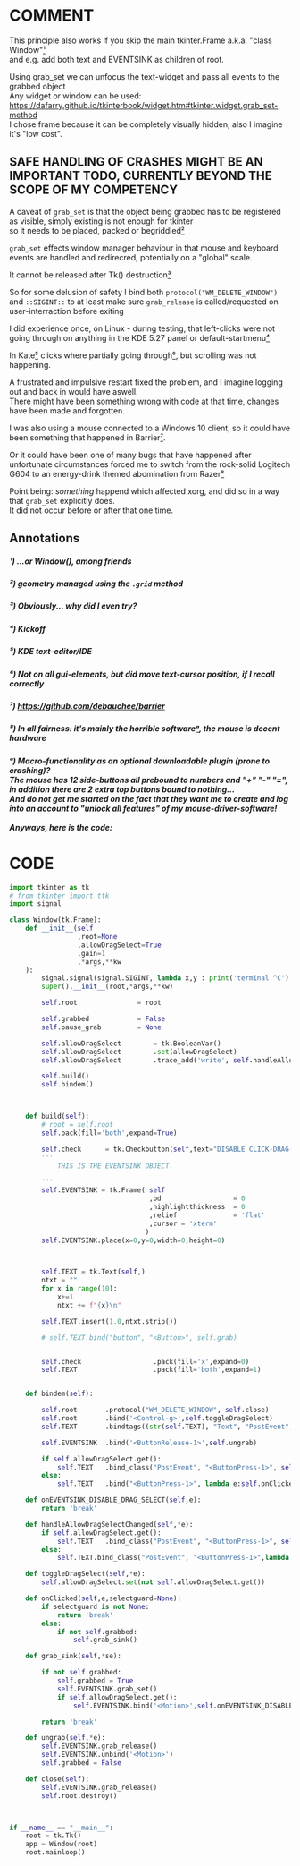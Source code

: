 # COMMENT
This principle also works if you skip the main tkinter.Frame a.k.a. "class Window"[¹](https://github.com/Skrimpton/tk.Text-DisableDragSelect/blob/main/README.md#---or-window-among-friends)
<br>and e.g. add both text and EVENTSINK as children of root.

Using grab_set we can unfocus the text-widget and pass all events to the grabbed object
<br>Any widget or window can be used: https://dafarry.github.io/tkinterbook/widget.htm#tkinter.widget.grab_set-method
<br>I chose frame because it can be completely visually hidden, also I imagine it's "low cost".

## SAFE HANDLING OF CRASHES MIGHT BE AN IMPORTANT TODO, CURRENTLY BEYOND THE SCOPE OF MY COMPETENCY

A caveat of ```grab_set``` is that the object being grabbed has to be registered as visible, simply existing is not enough for tkinter
<br>so it needs to be placed, packed or begriddled[²](https://github.com/Skrimpton/tkinter.Text-DisableDragSelect/blob/main/README.md#---geometry-managed-using-the-grid-method)

```grab_set``` effects window manager behaviour in that mouse and keyboard events are handled and redirecred, potentially on a "global" scale.

It cannot be released after Tk() destruction[³](https://github.com/Skrimpton/tk.Text-DisableDragSelect/blob/main/README.md#---obviously-why-did-i-even-try)

So for some delusion of safety I bind both ```protocol("WM_DELETE_WINDOW")```
<br>and ```::SIGINT::``` to at least make sure ```grab_release``` is called/requested on user-interraction before exiting

I did experience once, on Linux - during testing, that left-clicks were not going through on anything in the KDE 5.27 panel or default-startmenu[⁴](https://github.com/Skrimpton/tk.Text-DisableDragSelect/blob/main/README.md#---kickoff)

In Kate[⁵](https://github.com/Skrimpton/tk.Text-DisableDragSelect/main/README.md#---kde-text-editoride) clicks where partially going through[⁶](https://github.com/Skrimpton/tk.Text-DisableDragSelect/blob/main/README.md#---not-on-all-gui-elements-but-did-move-text-cursor-position-if-i-recall-correctly), but scrolling was not happening.

A frustrated and impulsive restart fixed the problem, and I imagine logging out and back in would have aswell.
<br>There might have been something wrong with code at that time, changes have been made and forgotten.

I was also using a mouse connected to a Windows 10 client, so it could have been something that happened in Barrier[⁷](https://github.com/Skrimpton/tk.Text-DisableDragSelect/main/README.md#---httpsgithubcomdebaucheebarrier).

Or it could have been one of many bugs that have happened after unfortunate circumstances
forced me to switch from the rock-solid Logitech G604 to an energy-drink themed abomination from Razer[⁸](https://github.com/Skrimpton/tk.Text-DisableDragSelect/blob/main/README.md#---in-all-fairness-its-mainly-the-horrible-software%E1%B5%83-the-mouse-is-decent-hardware)

Point being: *something* happend which affected xorg, and did so in a way that ```grab_set``` explicitly does.
<br>It did not occur before or after that one time.

## Annotations
##### ¹)   ...or Window(), among friends

##### ²)   geometry managed using the ```.grid``` method

##### ³)   Obviously... why did I even try?

##### ⁴)   Kickoff

##### ⁵)   KDE text-editor/IDE

##### ⁶)   Not on all gui-elements, but did move text-cursor position, if I recall correctly

##### ⁷)   https://github.com/debauchee/barrier

##### ⁸)   In all fairness: it's mainly the horrible software[ᵃ](https://github.com/Skrimpton/tk.Text-DisableDragSelect/blob/main/README.md#%E1%B5%83---macro-functionality-as-an-optional-downloadable-plugin-prone-to-crashing--the-mouse-has-12-side-buttons-all-prebound-to-numbers-and-2-extra-top-buttons-bound-to-nothing--and-do-not-get-me-started-on-the-fact-that-they-want-me-to-create-and-log-into-an-account--to-unlock-all-features-of-my-mouse-driver-software), the mouse is decent hardware

##### ᵃ)   Macro-functionality as an optional downloadable plugin (prone to crashing)?<br>  The mouse has 12 side-buttons all prebound to numbers and "+" "-" "=", in addition there are 2 extra top buttons bound to nothing...<br>  And do not get me started on the fact that they want me to create and log into an account to "unlock all features" of my mouse-driver-software! <br><br> Anyways, here is the code:


# CODE
```python
import tkinter as tk
# from tkinter import ttk
import signal

class Window(tk.Frame):
    def __init__(self
                 ,root=None
                 ,allowDragSelect=True
                 ,gain=1
                 ,*args,**kw
    ):
        signal.signal(signal.SIGINT, lambda x,y : print('terminal ^C') or self.close())
        super().__init__(root,*args,**kw)

        self.root               = root

        self.grabbed            = False
        self.pause_grab         = None

        self.allowDragSelect        = tk.BooleanVar()
        self.allowDragSelect        .set(allowDragSelect)
        self.allowDragSelect        .trace_add('write', self.handleAllowDragSelectChanged)

        self.build()
        self.bindem()



    def build(self):
        # root = self.root
        self.pack(fill='both',expand=True)

        self.check      = tk.Checkbutton(self,text="DISABLE CLICK-DRAG-SELECTING",variable=self.allowDragSelect)
        '''
            THIS IS THE EVENTSINK OBJECT.

        '''
        self.EVENTSINK = tk.Frame( self
                                   ,bd                  = 0
                                   ,highlightthickness  = 0
                                   ,relief              = 'flat'
                                   ,cursor = 'xterm'
                                  )
        self.EVENTSINK.place(x=0,y=0,width=0,height=0)



        self.TEXT = tk.Text(self,)
        ntxt = ""
        for x in range(10):
            x+=1
            ntxt += f"{x}\n"

        self.TEXT.insert(1.0,ntxt.strip())

        # self.TEXT.bind("button", "<Button>", self.grab)


        self.check                  .pack(fill='x',expand=0)
        self.TEXT                   .pack(fill='both',expand=1)


    def bindem(self):

        self.root       .protocol("WM_DELETE_WINDOW", self.close)
        self.root       .bind('<Control-g>',self.toggleDragSelect)
        self.TEXT       .bindtags((str(self.TEXT), "Text", "PostEvent", ".", "all")) # https://stackoverflow.com/a/50637979

        self.EVENTSINK  .bind('<ButtonRelease-1>',self.ungrab)

        if self.allowDragSelect.get():
            self.TEXT   .bind_class("PostEvent", "<ButtonPress-1>", self.onClicked)
        else:
            self.TEXT   .bind("<ButtonPress-1>", lambda e:self.onClicked(e,"selectguard"))

    def onEVENTSINK_DISABLE_DRAG_SELECT(self,e):
        return 'break'

    def handleAllowDragSelectChanged(self,*e):
        if self.allowDragSelect.get():
            self.TEXT   .bind_class("PostEvent", "<ButtonPress-1>", self.onClicked)
        else:
            self.TEXT.bind_class("PostEvent", "<ButtonPress-1>",lambda e:self.onClicked(e,"selectguard"))

    def toggleDragSelect(self,*e):
        self.allowDragSelect.set(not self.allowDragSelect.get())

    def onClicked(self,e,selectguard=None):
        if selectguard is not None:
            return 'break'
        else:
            if not self.grabbed:
                self.grab_sink()

    def grab_sink(self,*se):

        if not self.grabbed:
            self.grabbed = True
            self.EVENTSINK.grab_set()
            if self.allowDragSelect.get():
                self.EVENTSINK.bind('<Motion>',self.onEVENTSINK_DISABLE_DRAG_SELECT)

        return 'break'

    def ungrab(self,*e):
        self.EVENTSINK.grab_release()
        self.EVENTSINK.unbind('<Motion>')
        self.grabbed = False

    def close(self):
        self.EVENTSINK.grab_release()
        self.root.destroy()



if __name__ == "__main__":
    root = tk.Tk()
    app = Window(root)
    root.mainloop()

```
